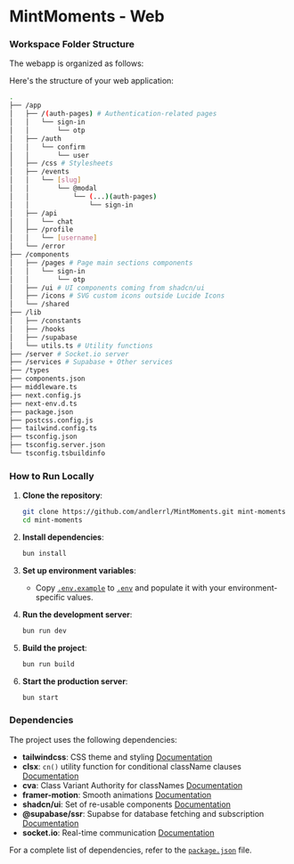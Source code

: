 # MintMoments - Web

### Workspace Folder Structure

The webapp is organized as follows:

Here's the structure of your web application:

```bash
.
├── /app
│   ├── /(auth-pages) # Authentication-related pages
│   │   └── sign-in
│   │       └── otp
│   ├── /auth
│   │   └── confirm
│   │       └── user
│   ├── /css # Stylesheets
│   ├── /events
│   │   └── [slug]
│   │       └── @modal
│   │           └── (...)(auth-pages)
│   │               └── sign-in
│   ├── /api
│   │   └── chat
│   ├── /profile
│   │   └── [username]
│   └── /error
├── /components
│   ├── /pages # Page main sections components
│   │   └── sign-in
│   │       └── otp
│   ├── /ui # UI components coming from shadcn/ui
│   ├── /icons # SVG custom icons outside Lucide Icons
│   └── /shared
├── /lib
│   ├── /constants
│   ├── /hooks
│   ├── /supabase
│   └── utils.ts # Utility functions
├── /server # Socket.io server
├── /services # Supabase + Other services
├── /types
├── components.json
├── middleware.ts
├── next.config.js
├── next-env.d.ts
├── package.json
├── postcss.config.js
├── tailwind.config.ts
├── tsconfig.json
├── tsconfig.server.json
└── tsconfig.tsbuildinfo
```

### How to Run Locally

1. **Clone the repository**:

   ```sh
   git clone https://github.com/andlerrl/MintMoments.git mint-moments
   cd mint-moments
   ```

2. **Install dependencies**:

   ```sh
   bun install
   ```

3. **Set up environment variables**:

   - Copy [`.env.example`](/.env.example) to [`.env`](./.env) and populate it with your environment-specific values.

4. **Run the development server**:

   ```sh
   bun run dev
   ```

5. **Build the project**:

   ```sh
   bun run build
   ```

6. **Start the production server**:

   ```sh
   bun start
   ```

### Dependencies

The project uses the following dependencies:

- **tailwindcss**: CSS theme and styling [Documentation](https://tailwindcss.com/docs)
- **clsx**: `cn()` utility function for conditional className clauses [Documentation](https://github.com/lukeed/clsx)
- **cva**: Class Variant Authority for classNames [Documentation](https://cva.style/docs)
- **framer-motion**: Smooth animations [Documentation](https://www.framer.com/api/motion/)
- **shadcn/ui**: Set of re-usable components [Documentation](https://shadcn.com/docs)
- **@supabase/ssr**: Supabse for database fetching and subscription [Documentation](https://supabase.com/docs/guides/auth/server-side/nextjs)
- **socket.io**: Real-time communication [Documentation](https://socket.io/docs/v4)

For a complete list of dependencies, refer to the [`package.json`](./apps/web/package.json") file.
